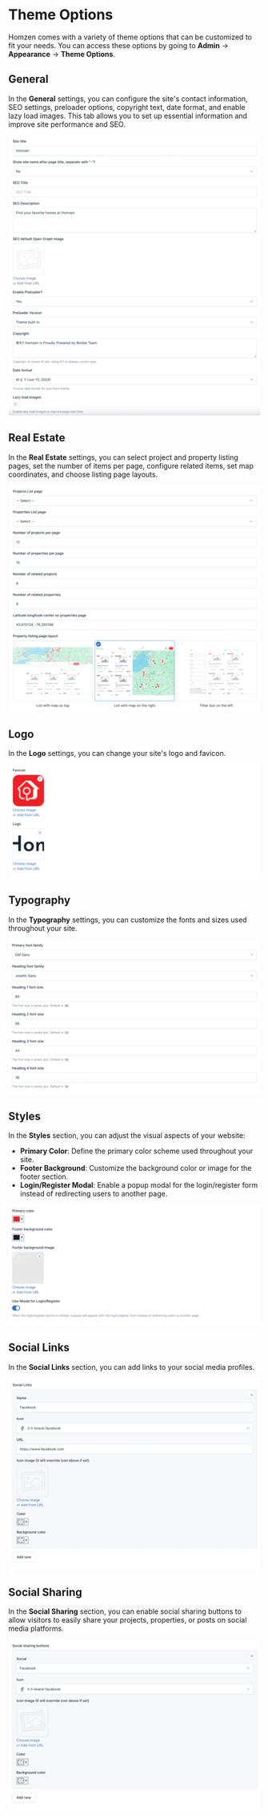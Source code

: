 # Theme Options

Homzen comes with a variety of theme options that can be customized to fit your needs. You can access these options by
going to **Admin** -> **Appearance** -> **Theme Options**.

## General

In the **General** settings, you can configure the site's contact information, SEO settings, preloader options, copyright
text, date format, and enable lazy load images. This tab allows you to set up essential information and improve site
performance and SEO.

![General Settings](./images/theme-option-1.png)

## Real Estate

In the **Real Estate** settings, you can select project and property listing pages, set the number of items per page,
configure related items, set map coordinates, and choose listing page layouts.

![Real Estate Settings](./images/theme-option-2.png)

## Logo

In the **Logo** settings, you can change your site's logo and favicon.

![Logo Settings](./images/theme-option-3.png)

## Typography

In the **Typography** settings, you can customize the fonts and sizes used throughout your site.

![Typography Settings](./images/theme-option-4.png)

## Styles

In the **Styles** section, you can adjust the visual aspects of your website:

- **Primary Color**: Define the primary color scheme used throughout your site.
- **Footer Background**: Customize the background color or image for the footer section.
- **Login/Register Modal**: Enable a popup modal for the login/register form instead of redirecting users to another page.

![Styles Settings](./images/theme-option-5.png)

## Social Links

In the **Social Links** section, you can add links to your social media profiles.

![Social Links Settings](./images/theme-option-6.png)

## Social Sharing

In the **Social Sharing** section, you can enable social sharing buttons to allow visitors to easily share your projects, properties, or posts on social media platforms.

![Social Sharing Settings](./images/theme-option-7.png)
